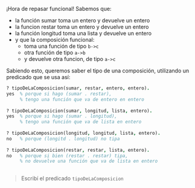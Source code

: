 ¡Hora de repasar funcional! Sabemos que:

* la función sumar toma un entero y devuelve un entero
* la funcion restar toma un entero y devuelve un entero
* la función longitud toma una lista y devuelve un entero
* y que la composición funcional: 
  * toma una función de tipo `b->c`
  * otra función de tipo `a->b`
  * y devuelve otra funcion, de tipo `a->c`
  
Sabiendo esto, queremos saber el tipo de una composición, utilizando un predicado que se usa así: 

```prolog
? tipoDeLaComposicion(sumar, restar, entero, entero).
yes  % porque si hago (sumar . restar), 
     % tengo una función que va de entero en entero
     
? tipoDeLaComposicion(sumar, longitud, lista, entero).
yes  % porque si hago (sumar . longitud), 
     % tengo una función que va de lista en entero
     
? tipoDeLaComposicion(longitud, longitud, lista, entero).
no   % porque (longitd . longitud) no tipa
     
? tipoDeLaComposicion(restar, restar, lista, entero).
no   % porque si bien (restar . restar) tipa,
     % no devuelve una función que va de lista en entero
             
```

> Escribí el predicado `tipoDeLaComposicion`